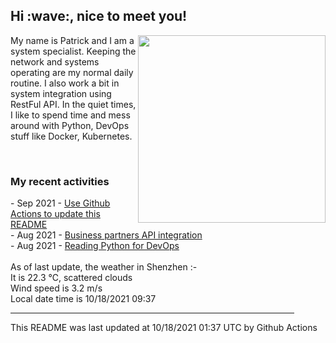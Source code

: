 <h2> Hi :wave:, nice to meet you! </h2>
<img align='right' src="https://media.giphy.com/media/3o6ZsWiPs8bx32YWyY/giphy.gif" width="300" />
<p alight="left">My name is Patrick and I am a system specialist. Keeping the network and systems operating are my normal daily routine. I also work a bit in system integration using RestFul API. In the quiet times, I like to spend time and mess around with Python, DevOps stuff like Docker, Kubernetes.</p>
<br>
<h3>My recent activities</h3>
<!-- Activities start -->
- Sep 2021 - <a href='https://docs.github.com/en/actions' target='_blank'>Use Github Actions to update this README</a><br>
- Aug 2021 - <a href='#' target='_blank'>Business partners API integration</a><br>
- Aug 2021 - <a href='https://book.douban.com/subject/34787347/' target='_blank'>Reading Python for DevOps</a><br><!-- Activities end -->
<br>
<!-- Weather start -->
As of last update, the weather in Shenzhen :- <br>
It is 22.3 &#8451;, scattered clouds<br>
Wind speed is 3.2 m/s<br>
Local date time is 10/18/2021 09:37<br><!-- Weather end -->
<hr size='8' width='90%'>
<!-- Updatetime start -->
This README was last updated at 10/18/2021 01:37 UTC by Github Actions<!-- Updatetime end -->

